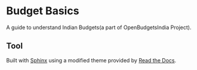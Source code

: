 # Budget Basics

A guide to understand Indian Budgets(a part of OpenBudgetsIndia Project). 

## Tool 
Built with [Sphinx](http://sphinx-doc.org/) using a modified theme provided by [Read the Docs](https://readthedocs.org/). 

